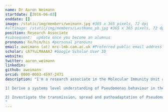 ```yaml
---
name: Dr Aaron Weimann
startdate: [2016-06-03]
enddate: []
image: /static/img/members/weimann.jpg #365 x 365 pixels, 72 dpi
#altimage: /static/img/members/LastName_pb.jpg #365 x 365 pixels, 72 dpi
position: Research Associate
#subsequent:  update once you become an alumnus
pronouns: he/him/his #personal pronouns
email: aweimann (at) mrc-lmb.cam.ac.uk #Preferred public email address
scholar: cA7YuLMAAAAJ #Google Scholar User ID
website: 
twitter: aaron_weimann
linkedin: 
github: aweimann
orcid: 0000-0003-4597-2471
description: "I'm a research associate in the Molecular Immunity Unit at the Laboratory of Molecular Biology and the Cambridge Vet School co-supervised by Professor Andres Floto. Before coming to Cambridge, I worked at the Helmholtz Centre for Infection Research on using machine learning to predict antimicrobial resistance from multi-omics data. In my research I combine the analysis of high-throughput phenotypic and transcriptomic screens of large knockout libraries e.g., using scRNAseq and TraDIS, with bacterial genomics and phylodynamics to learn about the biology of bacterial pathogens. Where I find that appropriate methods are missing, I'm eager to develop novel approaches which has resulted in a method for bacterial trait prediction called Traitar and the pan-genome analysis tool Panaroo. I enjoy the interaction with the wet lab and am always keen to engage in stimulating collaborations around the world.  My current focus is on the frequently drug resistant bacteria *Pseudomonas aeruginosa* a major cause of hospital acquired infections and lung infections in people suffering from cystic fibrosis (CF) significantly contributing to mortality and morbidity. My projects are to:

1) Derive a systems level understanding of Pseudomonas behaviour in the CF lungs 

2) Investigate the transmission, spread and pathoadaptation of Pseudomonas aeruginosa across the globe
"
---
```

